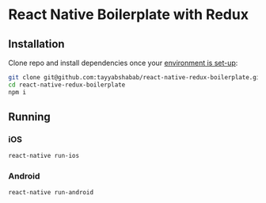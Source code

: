 # React Native Boilerplate with Redux

## Installation

Clone repo and install dependencies once your [environment is set-up](https://facebook.github.io/react-native/docs/getting-started.html):

```sh
git clone git@github.com:tayyabshabab/react-native-redux-boilerplate.git
cd react-native-redux-boilerplate
npm i
```
## Running

### iOS

```sh
react-native run-ios
```

### Android

```sh
react-native run-android
```
